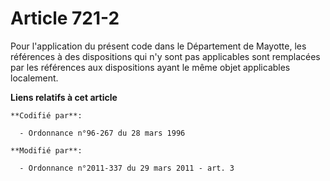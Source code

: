 # Article 721-2

Pour l'application du présent code dans le Département de Mayotte, les références à des dispositions qui n'y sont pas
applicables sont remplacées par les références aux dispositions ayant le même objet applicables localement.

**Liens relatifs à cet article**

	**Codifié par**:

	  - Ordonnance n°96-267 du 28 mars 1996

	**Modifié par**:

	  - Ordonnance n°2011-337 du 29 mars 2011 - art. 3
